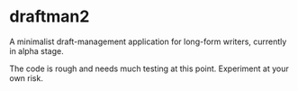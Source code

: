 # draftman2

A minimalist draft-management application for long-form writers, currently in alpha stage.

The code is rough and needs much testing at this point. Experiment at your own risk.


